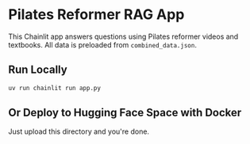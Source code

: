 # Pilates Reformer RAG App

This Chainlit app answers questions using Pilates reformer videos and textbooks. All data is preloaded from `combined_data.json`.

## Run Locally

```bash
uv run chainlit run app.py
```

## Or Deploy to Hugging Face Space with Docker
Just upload this directory and you're done.
